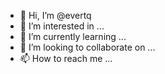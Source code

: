 - 👋 Hi, I’m @evertq
- 👀 I’m interested in ...
- 🌱 I’m currently learning ...
- 💞️ I’m looking to collaborate on ...
- 📫 How to reach me ...

<!---
evertq/evertq is a ✨ special ✨ repository because its `README.md` (this file) appears on your GitHub profile.
You can click the Preview link to take a look at your changes.
--->
